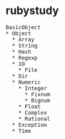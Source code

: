 # rubystudy
<pre>
BasicObject
* Object
  * Array
  * String
  * Hash
  * Regexp
  * IO
    * File
  * Dir
  * Numeric
    * Integer
      * Fixnum
      * Bignum
    * Float
    * Complex
    * Rational
  * Exception
  * Time
